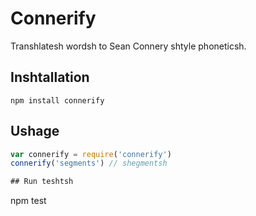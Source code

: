 # Connerify
Transhlatesh wordsh to Sean Connery shtyle phoneticsh.

## Inshtallation
```
npm install connerify
```

## Ushage
```js
var connerify = require('connerify')
connerify('segments') // shegmentsh

## Run teshtsh
```
npm test
```
